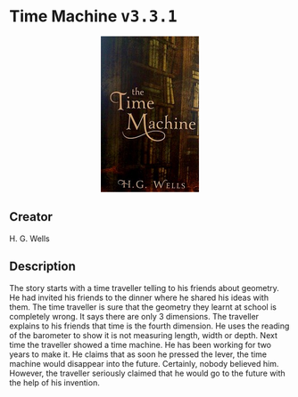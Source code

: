 
# Time Machine <kbd>v3.3.1</kbd>

<center>
  <img src="./cover-1024.jpg"/>
</center>

## Creator
H. G. Wells

## Description
<p>The story starts with a time traveller telling to his friends about geometry. He had invited his friends to the dinner where he shared his ideas with them. The time traveller is sure that the geometry they learnt at school is completely wrong. It says there are only 3 dimensions. The traveller explains to his friends that time is the fourth dimension. He uses the reading of the barometer to show it is not measuring length, width or depth. Next time the traveller showed a time machine. He has been working for two years to make it. He claims that as soon he pressed the lever, the time machine would disappear into the future. Certainly, nobody believed him. However, the traveller seriously claimed that he would go to the future with the help of his invention.</p>
